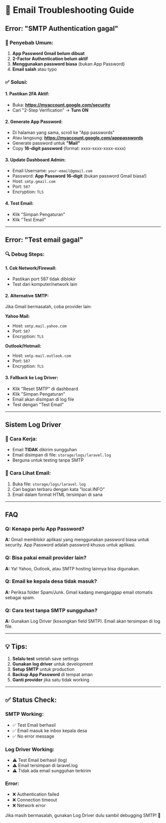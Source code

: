 # 🔧 Email Troubleshooting Guide

## Error: "SMTP Authentication gagal"

### 🚫 Penyebab Umum:
1. **App Password Gmail belum dibuat**
2. **2-Factor Authentication belum aktif**
3. **Menggunakan password biasa** (bukan App Password)
4. **Email salah** atau typo

### ✅ Solusi:

#### 1. Pastikan 2FA Aktif:
- Buka: **https://myaccount.google.com/security**
- Cari "2-Step Verification" → **Turn ON**

#### 2. Generate App Password:
- Di halaman yang sama, scroll ke "App passwords"
- Atau langsung: **https://myaccount.google.com/apppasswords**
- Generate password untuk **"Mail"**
- Copy **16-digit password** (format: xxxx-xxxx-xxxx-xxxx)

#### 3. Update Dashboard Admin:
- Email Username: `your-email@gmail.com`
- Password: **App Password 16-digit** (bukan password Gmail biasa!)
- Host: `smtp.gmail.com`
- Port: `587`
- Encryption: `TLS`

#### 4. Test Email:
- Klik "Simpan Pengaturan"
- Klik "Test Email"

---

## Error: "Test email gagal"

### 🔍 Debug Steps:

#### 1. Cek Network/Firewall:
- Pastikan port 587 tidak diblokir
- Test dari komputer/network lain

#### 2. Alternative SMTP:
Jika Gmail bermasalah, coba provider lain:

**Yahoo Mail:**
- Host: `smtp.mail.yahoo.com`
- Port: `587`
- Encryption: `TLS`

**Outlook/Hotmail:**
- Host: `smtp-mail.outlook.com`  
- Port: `587`
- Encryption: `TLS`

#### 3. Fallback ke Log Driver:
- Klik "Reset SMTP" di dashboard
- Klik "Simpan Pengaturan"
- Email akan disimpan di log file
- Test dengan "Test Email"

---

## Sistem Log Driver

### 📝 Cara Kerja:
- Email **TIDAK** dikirim sungguhan
- Email disimpan di file: `storage/logs/laravel.log`
- Berguna untuk testing tanpa SMTP

### 📧 Cara Lihat Email:
1. Buka file: `storage/logs/laravel.log`
2. Cari bagian terbaru dengan kata "local.INFO"
3. Email dalam format HTML tersimpan di sana

---

## FAQ

### Q: Kenapa perlu App Password?
**A:** Gmail memblokir aplikasi yang menggunakan password biasa untuk security. App Password adalah password khusus untuk aplikasi.

### Q: Bisa pakai email provider lain?
**A:** Ya! Yahoo, Outlook, atau SMTP hosting lainnya bisa digunakan.

### Q: Email ke kepala desa tidak masuk?
**A:** Periksa folder Spam/Junk. Gmail kadang menganggap email otomatis sebagai spam.

### Q: Cara test tanpa SMTP sungguhan?
**A:** Gunakan Log Driver (kosongkan field SMTP). Email akan tersimpan di log file.

---

## 💡 Tips:

1. **Selalu test** setelah save settings
2. **Gunakan log driver** untuk development
3. **Setup SMTP** untuk production
4. **Backup App Password** di tempat aman
5. **Ganti provider** jika satu tidak working

---

## ✅ Status Check:

### SMTP Working:
- ✅ Test Email berhasil
- ✅ Email masuk ke inbox kepala desa
- ✅ No error message

### Log Driver Working:
- ⚠️ Test Email berhasil (log)
- ⚠️ Email tersimpan di laravel.log
- ⚠️ Tidak ada email sungguhan terkirim

### Error:
- ❌ Authentication failed
- ❌ Connection timeout
- ❌ Network error

Jika masih bermasalah, gunakan Log Driver dulu sambil debugging SMTP! 🚀